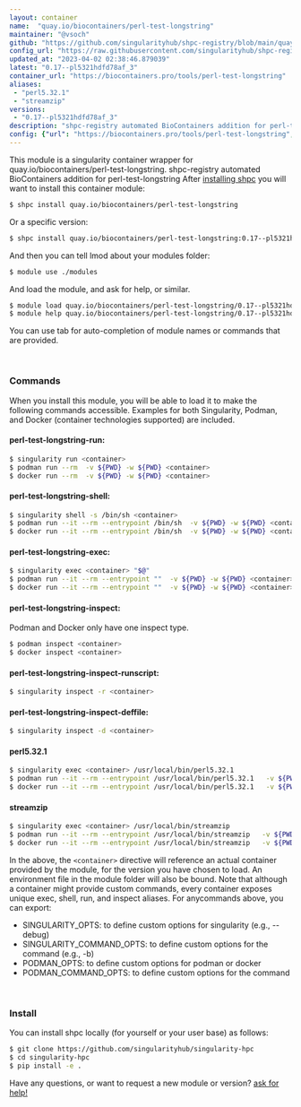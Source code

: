 ```yaml
---
layout: container
name:  "quay.io/biocontainers/perl-test-longstring"
maintainer: "@vsoch"
github: "https://github.com/singularityhub/shpc-registry/blob/main/quay.io/biocontainers/perl-test-longstring/container.yaml"
config_url: "https://raw.githubusercontent.com/singularityhub/shpc-registry/main/quay.io/biocontainers/perl-test-longstring/container.yaml"
updated_at: "2023-04-02 02:38:46.879039"
latest: "0.17--pl5321hdfd78af_3"
container_url: "https://biocontainers.pro/tools/perl-test-longstring"
aliases:
 - "perl5.32.1"
 - "streamzip"
versions:
 - "0.17--pl5321hdfd78af_3"
description: "shpc-registry automated BioContainers addition for perl-test-longstring"
config: {"url": "https://biocontainers.pro/tools/perl-test-longstring", "maintainer": "@vsoch", "description": "shpc-registry automated BioContainers addition for perl-test-longstring", "latest": {"0.17--pl5321hdfd78af_3": "sha256:50f9b65619d8a7ae230727dad36d71004358f5d7fdf9a7036128ebe408c4eb3f"}, "tags": {"0.17--pl5321hdfd78af_3": "sha256:50f9b65619d8a7ae230727dad36d71004358f5d7fdf9a7036128ebe408c4eb3f"}, "docker": "quay.io/biocontainers/perl-test-longstring", "aliases": {"perl5.32.1": "/usr/local/bin/perl5.32.1", "streamzip": "/usr/local/bin/streamzip"}}
---
```


This module is a singularity container wrapper for quay.io/biocontainers/perl-test-longstring.
shpc-registry automated BioContainers addition for perl-test-longstring
After [installing shpc](#install) you will want to install this container module:


```bash
$ shpc install quay.io/biocontainers/perl-test-longstring
```

Or a specific version:

```bash
$ shpc install quay.io/biocontainers/perl-test-longstring:0.17--pl5321hdfd78af_3
```

And then you can tell lmod about your modules folder:

```bash
$ module use ./modules
```

And load the module, and ask for help, or similar.

```bash
$ module load quay.io/biocontainers/perl-test-longstring/0.17--pl5321hdfd78af_3
$ module help quay.io/biocontainers/perl-test-longstring/0.17--pl5321hdfd78af_3
```

You can use tab for auto-completion of module names or commands that are provided.

<br>

### Commands

When you install this module, you will be able to load it to make the following commands accessible.
Examples for both Singularity, Podman, and Docker (container technologies supported) are included.

#### perl-test-longstring-run:

```bash
$ singularity run <container>
$ podman run --rm  -v ${PWD} -w ${PWD} <container>
$ docker run --rm  -v ${PWD} -w ${PWD} <container>
```

#### perl-test-longstring-shell:

```bash
$ singularity shell -s /bin/sh <container>
$ podman run --it --rm --entrypoint /bin/sh  -v ${PWD} -w ${PWD} <container>
$ docker run --it --rm --entrypoint /bin/sh  -v ${PWD} -w ${PWD} <container>
```

#### perl-test-longstring-exec:

```bash
$ singularity exec <container> "$@"
$ podman run --it --rm --entrypoint ""  -v ${PWD} -w ${PWD} <container> "$@"
$ docker run --it --rm --entrypoint ""  -v ${PWD} -w ${PWD} <container> "$@"
```

#### perl-test-longstring-inspect:

Podman and Docker only have one inspect type.

```bash
$ podman inspect <container>
$ docker inspect <container>
```

#### perl-test-longstring-inspect-runscript:

```bash
$ singularity inspect -r <container>
```

#### perl-test-longstring-inspect-deffile:

```bash
$ singularity inspect -d <container>
```


#### perl5.32.1

```bash
$ singularity exec <container> /usr/local/bin/perl5.32.1
$ podman run --it --rm --entrypoint /usr/local/bin/perl5.32.1   -v ${PWD} -w ${PWD} <container> -c " $@"
$ docker run --it --rm --entrypoint /usr/local/bin/perl5.32.1   -v ${PWD} -w ${PWD} <container> -c " $@"
```


#### streamzip

```bash
$ singularity exec <container> /usr/local/bin/streamzip
$ podman run --it --rm --entrypoint /usr/local/bin/streamzip   -v ${PWD} -w ${PWD} <container> -c " $@"
$ docker run --it --rm --entrypoint /usr/local/bin/streamzip   -v ${PWD} -w ${PWD} <container> -c " $@"
```



In the above, the `<container>` directive will reference an actual container provided
by the module, for the version you have chosen to load. An environment file in the
module folder will also be bound. Note that although a container
might provide custom commands, every container exposes unique exec, shell, run, and
inspect aliases. For anycommands above, you can export:

 - SINGULARITY_OPTS: to define custom options for singularity (e.g., --debug)
 - SINGULARITY_COMMAND_OPTS: to define custom options for the command (e.g., -b)
 - PODMAN_OPTS: to define custom options for podman or docker
 - PODMAN_COMMAND_OPTS: to define custom options for the command

<br>

### Install

You can install shpc locally (for yourself or your user base) as follows:

```bash
$ git clone https://github.com/singularityhub/singularity-hpc
$ cd singularity-hpc
$ pip install -e .
```

Have any questions, or want to request a new module or version? [ask for help!](https://github.com/singularityhub/singularity-hpc/issues)